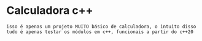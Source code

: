 # Calculadora c++

``isso é apenas um projeto MUITO básico de calculadora, o intuito disso tudo é apenas testar os módulos em c++, funcionais a partir do c++20``